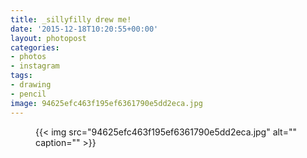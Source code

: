 ```yaml
---
title: _sillyfilly drew me!
date: '2015-12-18T10:20:55+00:00'
layout: photopost
categories:
- photos
- instagram
tags:
- drawing
- pencil
image: 94625efc463f195ef6361790e5dd2eca.jpg
---
```


<figure class="photo photo--square">
  {{< img src="94625efc463f195ef6361790e5dd2eca.jpg" alt="" caption="" >}}

</figure>




